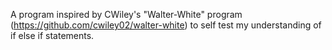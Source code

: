 A program inspired by CWiley's "Walter-White" program (https://github.com/cwiley02/walter-white) to self test my understanding of if else if statements.
